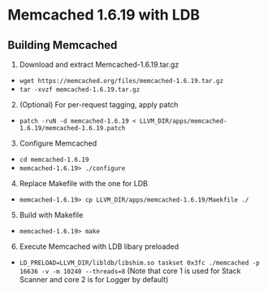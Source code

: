 # Memcached 1.6.19 with LDB

## Building Memcached
1. Download and extract Memcached-1.6.19.tar.gz
  * ``wget https://memcached.org/files/memcached-1.6.19.tar.gz``
  * ``tar -xvzf memcached-1.6.19.tar.gz``

2. (Optional) For per-request tagging, apply patch
  * ``patch -ruN -d memcached-1.6.19 < LLVM_DIR/apps/memcached-1.6.19/memcached-1.6.19.patch``

3. Configure Memcached
  * ``cd memcached-1.6.19``
  * ``memcached-1.6.19> ./configure``

4. Replace Makefile with the one for LDB
  * ``memcached-1.6.19> cp LLVM_DIR/apps/memcached-1.6.19/Maekfile ./``

5. Build with Makefile
  * ``memcached-1.6.19> make``

6. Execute Memcached with LDB libary preloaded
  * ``LD_PRELOAD=LLVM_DIR/libldb/libshim.so taskset 0x3fc ./memcached -p 16636 -v -m 10240 --threads=8`` (Note that core 1 is used for Stack Scanner and core 2 is for Logger by default)

